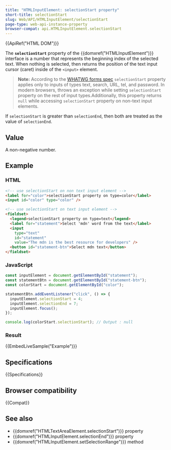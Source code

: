 ```yaml
---
title: "HTMLInputElement: selectionStart property"
short-title: selectionStart
slug: Web/API/HTMLInputElement/selectionStart
page-type: web-api-instance-property
browser-compat: api.HTMLInputElement.selectionStart
---
```


{{ApiRef("HTML DOM")}}

The **`selectionStart`** property of the {{domxref("HTMLInputElement")}} interface is a number that represents the beginning index of the selected text. When nothing is selected, then returns the position of the text input cursor (caret) inside of the `<input>` element.

> **Note:** According to the [WHATWG forms spec](https://html.spec.whatwg.org/multipage/forms.html#concept-input-apply) `selectionStart` property applies only to inputs of types text, search, URL, tel, and password. In modern browsers, throws an exception while setting `selectionStart` property on the rest of input types.Additionally, this property returns `null` while accessing `selectionStart` property on non-text input elements.

If `selectionStart` is greater than `selectionEnd`, then both are
treated as the value of `selectionEnd`.

## Value

A non-negative number.

## Example

### HTML

```html
<!-- use selectionStart on non text input element -->
<label for="color">selectionStart property on type=color</label>
<input id="color" type="color" />

<!-- use selectionStart on text input element -->
<fieldset>
  <legend>selectionStart property on type=text</legend>
  <label for="statement">Select 'mdn' word from the text</label>
  <input
    type="text"
    id="statement"
    value="The mdn is the best resource for developers" />
  <button id="statement-btn">Select mdn text</button>
</fieldset>
```

### JavaScript

```js
const inputElement = document.getElementById("statement");
const statementBtn = document.getElementById("statement-btn");
const colorStart = document.getElementById("color");

statementBtn.addEventListener("click", () => {
  inputElement.selectionStart = 4;
  inputElement.selectionEnd = 7;
  inputElement.focus();
});

console.log(colorStart.selectionStart); // Output : null
```

### Result

{{EmbedLiveSample("Example")}}

## Specifications

{{Specifications}}

## Browser compatibility

{{Compat}}

## See also

- {{domxref("HTMLTextAreaElement.selectionStart")}} property
- {{domxref("HTMLInputElement.selectionEnd")}} property
- {{domxref("HTMLInputElement.setSelectionRange")}} method
